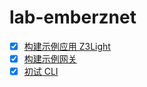# lab-emberznet

* [x] [构建示例应用 Z3Light](./build-sample-app-z3light/README.md)
* [x] [构建示例网关](./build-sample-gateway/README.md)
* [x] [初试 CLI](./first-try-cli/README.md)
